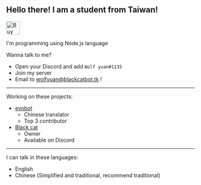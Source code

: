 ## Hello there! I am a student from Taiwan!
<a href='https://ko-fi.com/V7V85BBH3' target='_blank'><img height='36' style='border:0px;height:36px;' src='https://cdn.ko-fi.com/cdn/kofi1.png?v=2' border='0' alt='Buy Me a Coffee at ko-fi.com' /></a>

I'm programming using Node.js language

Wanna talk to me?
* Open your Discord and add `Wolf yuan#1135`
* Join my server
* Email to wolfyuan@blackcatbot.tk !

***

Working on these projects:

- [evobot](https://github.com/eritislami/evobot)
  - Chinese translator
  - Top 3 contributor
- [Black cat](https://github.com/Discord-cat-dev/blackcat)
  - Owner
  - Available on Discord

***

I can talk in these languages:

- English
- Chinese (Simplified and traditional, recommend traditional)
